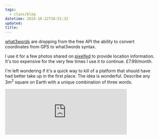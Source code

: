 ```yaml
---
tags:
  - class/blog
datetime: 2024-10-22T18:51:32
updated: 
title: 
---
```

[what3words](https://what3words.com) are dropping from the free API the ability to convert coordinates from GPS to what3words syntax.

I use it for a few photos shared on [pixelfed](https://pixelfed.au/@dcbuchan) to provide location information. It's too expensive for the very few times I use it to continue. £7.99/month.

I'm left wondering if it's a quick way to kill of a platform that should have had better take up in the first place. The idea is wonderful. Describe any 3m<sup>2</sup> square on Earth with a unique combination of three words.

<iframe title="Pixelfed Post Embed" src="https://pixelfed.au/p/dcbuchan/732818005949846969/embed?caption=true&likes=false&layout=full" class="pixelfed__embed" style="max-width: 100%; border: 0" width="400" allowfullscreen="allowfullscreen"></iframe><script async defer src="https://pixelfed.au/embed.js"></script>